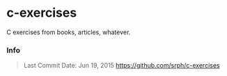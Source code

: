 # c-exercises
C exercises from books, articles, whatever.

### Info
> Last Commit Date: Jun 19, 2015
> https://github.com/srph/c-exercises